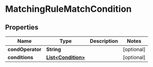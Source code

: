 # MatchingRuleMatchCondition

## Properties
Name | Type | Description | Notes
------------ | ------------- | ------------- | -------------
**condOperator** | **String** |  |  [optional]
**conditions** | [**List&lt;Condition&gt;**](Condition.md) |  |  [optional]
